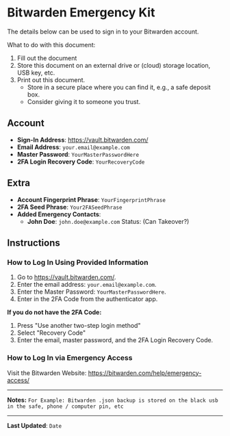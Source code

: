 # Bitwarden Emergency Kit

The details below can be used to sign in to your Bitwarden account.

What to do with this document:
1. Fill out the document
2. Store this document on an external drive or (cloud) storage location, USB key, etc.
3. Print out this document.
    - Store in a secure place where you can find it, e.g., a safe deposit box.
    - Consider giving it to someone you trust. 

## Account

- **Sign-In Address**: https://vault.bitwarden.com/
- **Email Address**: `your.email@example.com`
- **Master Password**: `YourMasterPasswordHere`
- **2FA Login Recovery Code**: `YourRecoveryCode`

## Extra

- **Account Fingerprint Phrase**: `YourFingerprintPhrase`
- **2FA Seed Phrase**: `Your2FASeedPhrase`
- **Added Emergency Contacts**:
    - **John Doe**: `john.doe@example.com` Status: (Can Takeover?)

## Instructions

### How to Log In Using Provided Information

1. Go to https://vault.bitwarden.com/.
2. Enter the email address: `your.email@example.com`.
3. Enter the Master Password: `YourMasterPasswordHere`.
4. Enter in the 2FA Code from the authenticator app.
   
**If you do not have the 2FA Code:**

1. Press "Use another two-step login method"
2. Select "Recovery Code"
3. Enter the email, master password, and the 2FA Login Recovery Code.
   
### How to Log In via Emergency Access

Visit the Bitwarden Website: https://bitwarden.com/help/emergency-access/

---

**Notes:** `For Example: Bitwarden .json backup is stored on the black usb in the safe, phone / computer pin, etc`

---

**Last Updated**: `Date`
